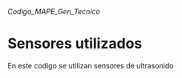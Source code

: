 _Codigo_MAPE_Gen_Tecnico_

# Sensores utilizados

En este codigo se utilizan sensores de ultrasonido
